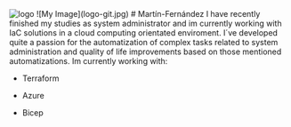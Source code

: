 <img src="C:\Users\marti\Pictures\logo-git.jpg" alt="logo" title="logo">
![My Image](logo-git.jpg)
# Martín-Fernández
 I have recently finished my studies as system administrator and im currently working with IaC solutions in a cloud computing orientated enviroment. I´ve developed 
 quite a passion for the automatization of complex tasks related to system administration and quality of life improvements based on those mentioned automatizations. 
 Im currently working with: 

- Terraform

- Azure

- Bicep
